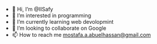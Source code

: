 - 👋 Hi, I’m @IISafy
- 👀 I’m interested in programming
- 🌱 I’m currently learning web devolopmint
- 💞️ I’m looking to collaborate on Google
- 📫 How to reach me mostafa.a.abuelhassan@gmail.com

